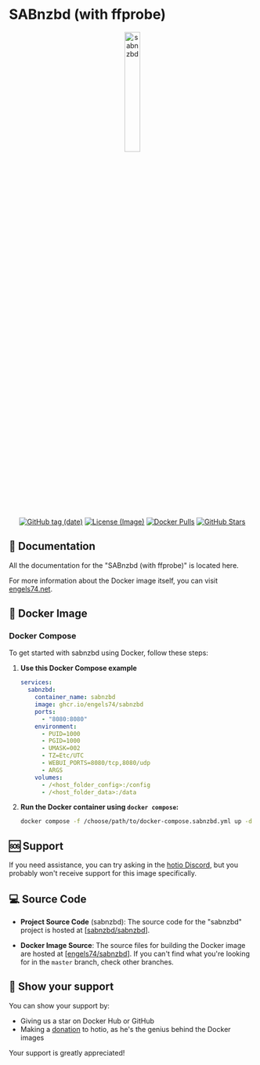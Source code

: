 # SABnzbd (with ffprobe)

<p align="center">
  <img src="https://i.imgur.com/ICNf2qT.png" alt="sabnzbd" style="width: 25%;"/>
</p>

<p align="center">
  <a href="https://github.com/engels74/sabnzbd"><img src="https://img.shields.io/docker/v/engels74/sabnzbd?sort=date" alt="GitHub tag (date)"></a>
  <a href="https://github.com/engels74/sabnzbd/blob/master/LICENSE"><img src="https://img.shields.io/badge/License%20(Image)-GPL--3.0-orange" alt="License (Image)"></a>
  <a href="https://hub.docker.com/r/engels74/sabnzbd"><img src="https://img.shields.io/docker/pulls/engels74/sabnzbd.svg" alt="Docker Pulls"></a>
  <a href="https://github.com/engels74/sabnzbd/stargazers"><img src="https://img.shields.io/github/stars/engels74/sabnzbd.svg" alt="GitHub Stars"></a>
</p>

## 📖 Documentation

All the documentation for the "SABnzbd (with ffprobe)" is located here.

For more information about the Docker image itself, you can visit [engels74.net](https://engels74.net/containers/sabnzbd).

## 🐋 Docker Image

### Docker Compose

To get started with sabnzbd using Docker, follow these steps:

1. **Use this Docker Compose example**
    ```yaml
	services:
	  sabnzbd:
	    container_name: sabnzbd
	    image: ghcr.io/engels74/sabnzbd
	    ports:
	      - "8080:8080"
	    environment:
	      - PUID=1000
	      - PGID=1000
	      - UMASK=002
	      - TZ=Etc/UTC
	      - WEBUI_PORTS=8080/tcp,8080/udp
	      - ARGS
	    volumes:
	      - /<host_folder_config>:/config
	      - /<host_folder_data>:/data
    ```

2. **Run the Docker container using `docker compose`:**
    ```sh
    docker compose -f /choose/path/to/docker-compose.sabnzbd.yml up -d
    ```

## 🆘 Support

If you need assistance, you can try asking in the [hotio Discord](https://hotio.dev/discord), but you probably won't receive support for this image specifically.

## 💻 Source Code

- **Project Source Code** (sabnzbd): The source code for the "sabnzbd" project is hosted at [[sabnzbd/sabnzbd](https://github.com/sabnzbd/sabnzbd)].

- **Docker Image Source**: The source files for building the Docker image are hosted at [[engels74/sabnzbd](https://github.com/engels74/sabnzbd)]. If you can't find what you're looking for in the `master` branch, check other branches.

## 🌟 Show your support

You can show your support by:
- Giving us a star on Docker Hub or GitHub
- Making a [donation](https://hotio.dev/donate) to hotio, as he's the genius behind the Docker images

Your support is greatly appreciated!
